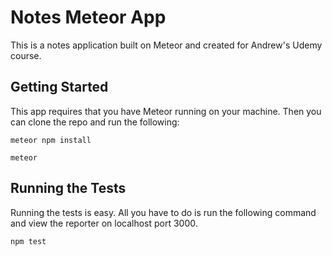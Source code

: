 # Notes Meteor App

This is a notes application built on Meteor and created for Andrew's Udemy course.

## Getting Started

This app requires that you have Meteor running on your machine. Then you can clone the repo and run the following:

```
meteor npm install
```

```
meteor
```

## Running the Tests

Running the tests is easy. All you have to do is run the following command and view the reporter on localhost port 3000.

```
npm test
```

